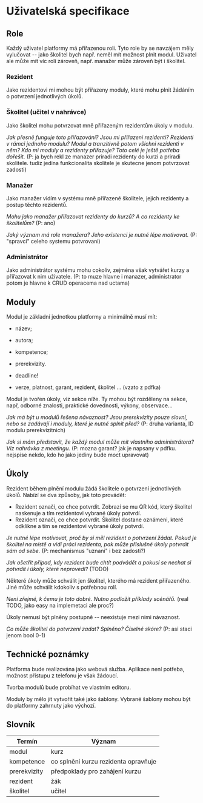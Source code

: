 # Uživatelská specifikace

## Role

Každý uživatel platformy má přiřazenou roli. Tyto role by se navzájem měly
vylučovat -- jako školitel bych např. neměl mít možnost plnit modul. Uživatel
ale může mít víc rolí zároveň, např. manažer může zároveň být i školitel.

### Rezident

Jako rezidentovi mi mohou být přiřazeny moduly, které mohu plnit žádáním o
potvrzení jednotlivých úkolů.

### Školitel (učitel v nahrávce)

Jako školitel mohu potvrzovat mně přiřazeným rezidentům úkoly v modulu.

*Jak přesně funguje toto přiřazování? Jsou mi přiřazeni rezidenti? Rezidenti v
rámci jednoho modulu? Modul a tranzitivně potom všichni rezidenti v něm? Kdo mi
moduly a rezidenty přiřazuje? Toto celé je ještě potřeba dořešit.* 
(P: ja bych rekl ze manazer priradi rezidenty do kurzi a priradi skolitele. 
tudiz jedina funkcionalita skolitele je skutecne jenom potvrzovat zadosti)

### Manažer

Jako manažer vidím v systému mně přiřazené školitele, jejich rezidenty a postup
těchto rezidentů.

*Mohu jako manažer přiřazovat rezidenty do kurzů? A co rezidenty ke
školitelům?* (P: ano)

*Jaký význam má role manažera? Jeho existenci je nutné lépe motivovat.* (P: "spravci" celeho systemu potvrovani)

### Administrátor

Jako administrátor systému mohu cokoliv, zejména však vytvářet kurzy a
přiřazovat k nim uživatele. (P: to muze hlavne i manazer, administrator potom je hlavne k CRUD operacema nad uctama)

## Moduly

Modul je základní jednotkou platformy a minimálně musí mít:

- název;
- autora;
- kompetence;
- prerekvizity.
- deadline!

- verze, platnost, garant, rezident, školitel ... (vzato z pdfka)

Modul je tvořen úkoly, viz sekce níže. Ty mohou být rozděleny na sekce, např,
odborné znalosti, praktické dovednosti, výkony, observace...

*Jak má být u modulů řešena návaznost? Jsou prerekvizity pouze slovní, nebo se
zadávají i moduly, které je nutné splnit před?* (P: druha varianta, ID modulu prerekvizitnich)

*Jak si mám představit, že každý modul může mít vlastního administrátora? Viz
nahrávka z meetingu.* (P: mozna garant? jak je napsany v pdfku. nejspise nekdo, kdo ho jako jediny bude moct upravovat)

## Úkoly

Rezident během plnění modulu žádá školitele o potvrzení jednotlivých úkolů.
Nabízí se dva způsoby, jak toto provádět:

- Rezident označí, co chce potvrdit. Zobrazí se mu QR kód,
  který školitel naskenuje a tím rezidentovi vybrané úkoly potvrdí.
- Rezident označí, co chce potvrdit. Školitel dostane oznámeni,
  které odklikne a tím se rezidentovi vybrané úkoly potvrdí.

*Je nutné lépe motivovat, proč by si měl rezident o potvrzení žádat. Pokud je
školitel na místě a vidí práci rezidenta, pak může příslušné úkoly potvrdit sám
od sebe.* (P: mechanismus "uznani" i bez zadosti?)

*Jak ošetřit případ, kdy rezident bude chtít podvádět a pokusí se nechat si
potvrdit i úkoly, které neprovedl?* (TODO)

Některé úkoly může schválit jen školitel, kterého má rezident přiřazeného. Jiné
může schválit kdokoliv s potřebnou rolí.

*Není zřejmé, k čemu je toto dobré. Nutno podložit příklady scénářů.* (real TODO, jako easy na implemetaci ale proc?)

Úkoly nemusí být plněny postupně -- neexistuje mezi nimi návaznost.

*Co může školitel do potvrzení zadat? Splněno? Číselné skóre?* (P: asi staci jenom bool 0-1)

## Technické poznámky

Platforma bude realizována jako webová služba. Aplikace není potřeba, možnost
přístupu z telefonu je však žádoucí.

Tvorba modulů bude probíhat ve vlastním editoru.

Moduly by mělo jít vytvořit také jako šablony. Vybrané šablony mohou být do
platformy zahrnuty jako výchozí.

## Slovník

| Termín         | Význam                                        |
|----------------|-----------------------------------------------|
| modul          | kurz                                          |
| kompetence     | co splnění kurzu rezidenta opravňuje          |
| prerekvizity   | předpoklady pro zahájení kurzu                |
| rezident       | žák                                           |
| školitel       | učitel                                        |
